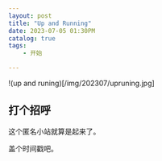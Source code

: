 ```yaml
---
layout: post
title: "Up and Running"
date: 2023-07-05 01:30PM
catalog: true
tags:
    - 开始

---
```


!(up and runing)[/img/202307/upruning.jpg]

## 打个招呼

这个匿名小站就算是起来了。

盖个时间戳吧。
